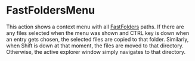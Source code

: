 # FastFoldersMenu #
This action shows a context menu with all [FastFolders](docsGenericFastFolders.md) paths.
If there are any files selected when the menu was shown and CTRL key is down when an entry gets chosen, the selected files are copied to that folder. Similarly, when Shift is down at that moment, the files are moved to that directory. Otherwise, the active explorer window simply navigates to that directory.